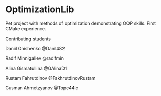 # OptimizationLib
Pet project with methods of optimization demonstrating OOP skills. First CMake experience.

Contributing students

Daniil Onishenko @Danil482

Radif Minnigaliev @radifmin

Alina Gismatullina @GAlinaD1

Rustam Fahrutdinov @FakhrutdinovRustam

Gusman Ahmetzyanov @Topc44ic
